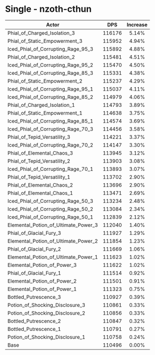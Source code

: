 # Single - nzoth-cthun
| Actor | DPS | Increase |
|---|:---:|:---:|
|Phial_of_Charged_Isolation_3|116176|5.14%|
|Phial_of_Static_Empowerment_3|115952|4.94%|
|Iced_Phial_of_Corrupting_Rage_95_3|115892|4.88%|
|Phial_of_Charged_Isolation_2|115481|4.51%|
|Iced_Phial_of_Corrupting_Rage_95_2|115470|4.50%|
|Iced_Phial_of_Corrupting_Rage_85_3|115331|4.38%|
|Phial_of_Static_Empowerment_2|115237|4.29%|
|Iced_Phial_of_Corrupting_Rage_95_1|115037|4.11%|
|Iced_Phial_of_Corrupting_Rage_85_2|114979|4.06%|
|Phial_of_Charged_Isolation_1|114793|3.89%|
|Phial_of_Static_Empowerment_1|114638|3.75%|
|Iced_Phial_of_Corrupting_Rage_85_1|114574|3.69%|
|Iced_Phial_of_Corrupting_Rage_70_3|114456|3.58%|
|Phial_of_Tepid_Versatility_3|114221|3.37%|
|Iced_Phial_of_Corrupting_Rage_70_2|114147|3.30%|
|Phial_of_Elemental_Chaos_3|113945|3.12%|
|Phial_of_Tepid_Versatility_2|113903|3.08%|
|Iced_Phial_of_Corrupting_Rage_70_1|113893|3.07%|
|Phial_of_Tepid_Versatility_1|113702|2.90%|
|Phial_of_Elemental_Chaos_2|113696|2.90%|
|Phial_of_Elemental_Chaos_1|113471|2.69%|
|Iced_Phial_of_Corrupting_Rage_50_3|113234|2.48%|
|Iced_Phial_of_Corrupting_Rage_50_2|113084|2.34%|
|Iced_Phial_of_Corrupting_Rage_50_1|112839|2.12%|
|Elemental_Potion_of_Ultimate_Power_3|112040|1.40%|
|Phial_of_Glacial_Fury_3|111927|1.29%|
|Elemental_Potion_of_Ultimate_Power_2|111854|1.23%|
|Phial_of_Glacial_Fury_2|111669|1.06%|
|Elemental_Potion_of_Ultimate_Power_1|111623|1.02%|
|Elemental_Potion_of_Power_3|111622|1.02%|
|Phial_of_Glacial_Fury_1|111514|0.92%|
|Elemental_Potion_of_Power_2|111501|0.91%|
|Elemental_Potion_of_Power_1|111323|0.75%|
|Bottled_Putrescence_3|110927|0.39%|
|Potion_of_Shocking_Disclosure_3|110861|0.33%|
|Potion_of_Shocking_Disclosure_2|110856|0.33%|
|Bottled_Putrescence_2|110847|0.32%|
|Bottled_Putrescence_1|110791|0.27%|
|Potion_of_Shocking_Disclosure_1|110758|0.24%|
|Base|110496|0.00%|

